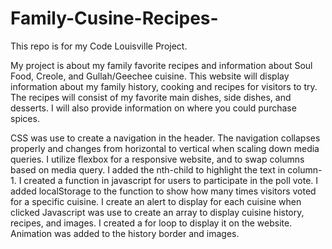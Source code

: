 # Family-Cusine-Recipes-

This repo is for my Code Louisville Project. 

My project is about my family favorite recipes and information about Soul Food, Creole, and Gullah/Geechee
cuisine. This website will display information about my family history, cooking and recipes for visitors to 
try. The recipes will consist of my favorite main dishes, side dishes, and desserts. I will also 
provide information on where you could purchase spices. 



CSS was use to create a navigation in the header. The navigation collapses properly and changes from horizontal 
to vertical when scaling down media queries. I utilize flexbox for a responsive website, and to swap columns
based on media query. I added the nth-child to highlight the text in column-1. I created a function in 
javascript for users to participate in the poll vote. I added localStorage to the function to show how many
times visitors voted for a specific cuisine. I create an alert to display for each cuisine when clicked
Javascript was use to create an array to display cuisine history, recipes, and images. I created a for loop to
display it on the website. Animation was added to the history border and images. 



